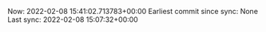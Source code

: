 Now: 2022-02-08 15:41:02.713783+00:00 Earliest commit since sync: None Last sync: 2022-02-08 15:07:32+00:00
